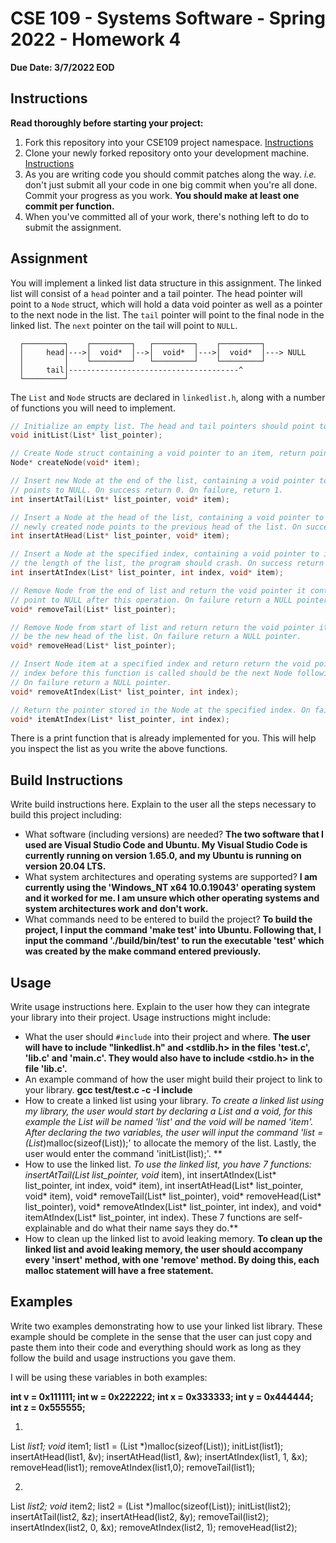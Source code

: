 # CSE 109 - Systems Software - Spring 2022 - Homework 4

**Due Date: 3/7/2022 EOD**

## Instructions 

**Read thoroughly before starting your project:**

1. Fork this repository into your CSE109 project namespace. [Instructions](https://docs.gitlab.com/ee/workflow/forking_workflow.html#creating-a-fork)
2. Clone your newly forked repository onto your development machine. [Instructions](https://docs.gitlab.com/ee/gitlab-basics/start-using-git.html#clone-a-repository) 
3. As you are writing code you should commit patches along the way. *i.e.* don't just submit all your code in one big commit when you're all done. Commit your progress as you work. **You should make at least one commit per function.**
4. When you've committed all of your work, there's nothing left to do to submit the assignment.

## Assignment

You will implement a linked list data structure in this assignment. The linked list will consist of a `head` pointer and a tail pointer. The head pointer will point to a `Node` struct, which will hold a data void pointer as well as a pointer to the next node in the list. The `tail` pointer will point to the final node in the linked list. The `next` pointer on the tail will point to `NULL`.


```
  ┌─────────┐    ┌─────────┐   ┌─────────┐    ┌─────────┐
  │     head│--->│  void*  │-->│  void*  │--->│  void*  │---> NULL
  │         │    └─────────┘   └─────────┘    └─────────┘
  │     tail│--------------------------------------^
  └─────────┘
```


The `List` and `Node` structs are declared in `linkedlist.h`, along with a number of functions you will need to implement.

```c
// Initialize an empty list. The head and tail pointers should point to NULL.
void initList(List* list_pointer);

// Create Node struct containing a void pointer to an item, return pointer to the newly created Node struct
Node* createNode(void* item);

// Insert new Node at the end of the list, containing a void pointer to item. The next pointer on this Node
// points to NULL. On success return 0. On failure, return 1.
int insertAtTail(List* list_pointer, void* item);

// Insert a Node at the head of the list, containing a void pointer to item. The next pointer on the
// newly created node points to the previous head of the list. On success return 0. On failure, return 1.
int insertAtHead(List* list_pointer, void* item);

// Insert a Node at the specified index, containing a void pointer to item. If the index is greater than
// the length of the list, the program should crash. On success return 0. On failure, return 1.
int insertAtIndex(List* list_pointer, int index, void* item);

// Remove Node from the end of list and return the void pointer it contains. The preceeding Node should
// point to NULL after this operation. On failure return a NULL pointer.
void* removeTail(List* list_pointer);

// Remove Node from start of list and return return the void pointer it contains. The following Node should 
// be the new head of the list. On failure return a NULL pointer.
void* removeHead(List* list_pointer);

// Insert Node item at a specified index and return return the void pointer it contains. The Node at the specified
// index before this function is called should be the next Node following the newly inserted Node.
// On failure return a NULL pointer.
void* removeAtIndex(List* list_pointer, int index);

// Return the pointer stored in the Node at the specified index. On failure return a NULL pointer. 
void* itemAtIndex(List* list_pointer, int index);
```

There is a print function that is already implemented for you. This will help you inspect the list as you write the above functions.

## Build Instructions

Write build instructions here. Explain to the user all the steps necessary to build this project including:

- What software (including versions) are needed?
  **The two software that I used are Visual Studio Code and Ubuntu. My Visual Studio Code is currently running on version 1.65.0, and my Ubuntu is running on version 20.04 LTS.**
- What system architectures and operating systems are supported?
  **I am currently using the 'Windows_NT x64 10.0.19043' operating system and it worked for me. I am unsure which other operating systems and system architectures work and don't work.**
- What commands need to be entered to build the project?
  **To build the project, I input the command 'make test' into Ubuntu. Following that, I input the command './build/bin/test' to run the executable 'test' which was created by the make command entered previously.**

## Usage

Write usage instructions here. Explain to the user how they can integrate your library into their project. Usage instructions might include:

- What the user should `#include` into their project and where.
  **The user will have to include "linkedlist.h" and <stdlib.h> in the files 'test.c', 'lib.c' and 'main.c'. They would also have to include <stdio.h> in the file 'lib.c'.**
- An example command of how the user might build their project to link to your library.
  **gcc test/test.c -c -I include**
- How to create a linked list using your library.
  **To create a linked list using my library, the user would start by declaring a List and a void*, for this example the List will be named '*list' and the void* will be named 'item'. After declaring the two variables, the user will input the command 'list = (List*)malloc(sizeof(List));' to allocate the memory of the list. Lastly, the user would enter the command 'initList(list);'. **
- How to use the linked list.
  **To use the linked list, you have 7 functions: insertAtTail(List* list_pointer, void* item), int insertAtIndex(List* list_pointer, int index, void* item), int insertAtHead(List* list_pointer, void* item), void* removeTail(List* list_pointer), void* removeHead(List* list_pointer), void* removeAtIndex(List* list_pointer, int index), and void* itemAtIndex(List* list_pointer, int index). These 7 functions are self-explainable and do what their name says they do.**
- How to clean up the linked list to avoid leaking memory.
  **To clean up the linked list and avoid leaking memory, the user should accompany every 'insert' method, with one 'remove' method. By doing this, each malloc statement will have a free statement.**

## Examples

Write two examples demonstrating how to use your linked list library. These example should be complete in the sense that the user can just copy and paste them into their code and everything should work as long as they follow the build and usage instructions you gave them.

I will be using these variables in both examples:

**int v = 0x111111;
int w = 0x222222;
int x = 0x333333;
int y = 0x444444;
int z = 0x555555;**

1)
List *list1; void* item1;
list1 = (List *)malloc(sizeof(List));
initList(list1);
insertAtHead(list1, &v);
insertAtHead(list1, &w);
insertAtIndex(list1, 1, &x);
removeHead(list1);
removeAtIndex(list1,0);
removeTail(list1);

2)
List *list2; void* item2;
list2 = (List *)malloc(sizeof(List));
initList(list2);
insertAtTail(list2, &z);
insertAtHead(list2, &y);
removeTail(list2);
insertAtIndex(list2, 0, &x);
removeAtIndex(list2, 1);
removeHead(list2);
